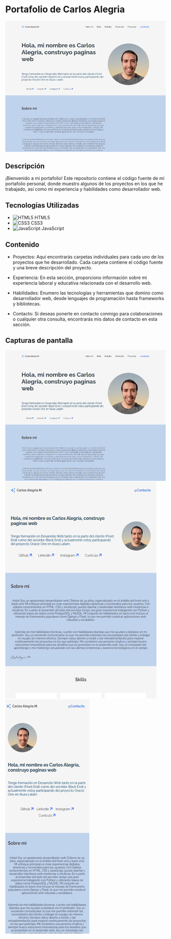 # Portafolio de Carlos Alegria

![Portafolio](./assets/cap_laptop.png)

## Descripción

¡Bienvenido a mi portafolio! Este repositorio contiene el código fuente de mi portafolio personal, donde muestro algunos de los proyectos en los que he trabajado, así como mi experiencia y habilidades como desarrollador web.

## Tecnologías Utilizadas

- ![HTML5](https://cdn.icon-icons.com/icons2/2107/PNG/512/file_type_html_icon_130541.png) HTML5
- ![CSS3](https://cdn.icon-icons.com/icons2/2107/PNG/512/file_type_css_icon_130661.png) CSS3
- ![JavaScript](https://cdn.icon-icons.com/icons2/2107/PNG/512/file_type_js_icon_130509.png) JavaScript

## Contenido

- Proyectos: Aquí encontrarás carpetas individuales para cada uno de los proyectos que he desarrollado. Cada carpeta contiene el código fuente y una breve descripción del proyecto.

- Experiencia: En esta sección, proporciono información sobre mi experiencia laboral y educativa relacionada con el desarrollo web.

- Habilidades: Enumero las tecnologías y herramientas que domino como desarrollador web, desde lenguajes de programación hasta frameworks y bibliotecas.

- Contacto: Si deseas ponerte en contacto conmigo para colaboraciones o cualquier otra consulta, encontrarás mis datos de contacto en esta sección.

## Capturas de pantalla

![Captura de pantalla 1](./assets/cap_laptop.png)
![Captura de pantalla 2](./assets/cap_tab.png)
![Captura de pantalla 2](./assets/cap_mob.png)

